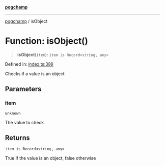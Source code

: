 [**pogchamp**](../README.md)

***

[pogchamp](../globals.md) / isObject

# Function: isObject()

> **isObject**(`item`): `item is Record<string, any>`

Defined in: [index.ts:389](https://github.com/antonandresen/pogchamp/blob/566c2f0caa8b1c8b5b0295aded976a7544ca5d21/index.ts#L389)

Checks if a value is an object

## Parameters

### item

`unknown`

The value to check

## Returns

`item is Record<string, any>`

True if the value is an object, false otherwise
